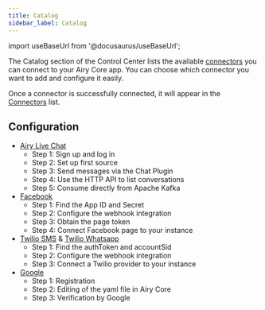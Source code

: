 ```yaml
---
title: Catalog
sidebar_label: Catalog
---
```


import useBaseUrl from '@docusaurus/useBaseUrl';

The Catalog section of the Control Center lists the available [connectors](/sources/introduction) you can connect to your Airy Core app. You can choose which connector you want
to add and configure it easily.

Once a connector is successfully connected, it will appear in the [Connectors](connectors) list.

## Configuration

- [Airy Live Chat](https://airy.co/docs/core/sources/chatplugin/quickstart)
  - Step 1: Sign up and log in
  - Step 2: Set up first source
  - Step 3: Send messages via the Chat Plugin
  - Step 4: Use the HTTP API to list conversations
  - Step 5: Consume directly from Apache Kafka
- [Facebook](https://airy.co/docs/core/sources/facebook#configuration)
  - Step 1: Find the App ID and Secret
  - Step 2: Configure the webhook integration
  - Step 3: Obtain the page token
  - Step 4: Connect Facebook page to your instance
- [Twilio SMS](https://airy.co/docs/core/sources/sms-twilio#configuration) & [Twilio Whatsapp](https://airy.co/docs/core/sources/whatsapp-twilio#configuration)
  - Step 1: Find the authToken and accountSid
  - Step 2: Configure the webhook integration
  - Step 3: Connect a Twilio provider to your instance
- [Google](https://airy.co/docs/core/sources/google#configuration)
  - Step 1: Registration
  - Step 2: Editing of the yaml file in Airy Core
  - Step 3: Verification by Google
